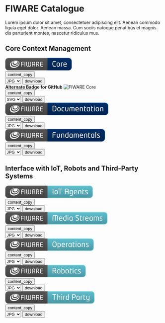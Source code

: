 # FIWARE Catalogue

Lorem ipsum dolor sit amet, consectetuer adipiscing elit. Aenean commodo ligula eget dolor. Aenean massa. Cum sociis natoque penatibus et magnis dis parturient montes, nascetur ridiculus mus.

## Core Context Management

<div class="badges-container">
    <div class="badge-container">
            <img class="badge" src="./img/badges/catalogue/01/core.svg" alt="FIWARE Core" onContextMenu="return false;">
        <div class="dwl-container">
                <button class="copy" data-clipboard-text="https://fiware-brand-guide.readthedocs.io/en/latest/img/badges/catalogue/01/core.svg"><span class="material-symbols-outlined">content_copy</span></button>
            <form class="badge-dwl" onsubmit="this.action = document.getElementById('filename').value">
                    <select id="filename">
                        <option value="#">JPG</option>
                        <option value="#">PNG</option>
                        <option value="#">SVG</option>
                        <option value="#">EPS</option>
                    </select>
                <input type="submit" value="download" class="material-symbols-outlined dwl" />
            </form>
        </div>
    </div>
    <div class="badge-container">
        <b>Alternate Badge for GitHub</b>
         <img class="badge-github" src="https://nexus.lab.fiware.org/repository/raw/public/badges/chapters/core.svg" alt="FIWARE Core" onContextMenu="return false;">
        <div class="dwl-container">
                <button class="copy" data-clipboard-text="https://nexus.lab.fiware.org/repository/raw/public/badges/chapters/core.svg"><span class="material-symbols-outlined">content_copy</span></button>
            <form class="badge-dwl" onsubmit="this.action = document.getElementById('filename').value">
                    <select id="filename">
                        <option value="#">SVG</option>
                    </select>
                <input type="submit" value="download" class="material-symbols-outlined dwl" />
            </form>
        </div>
    </div>
        <div class="badge-container">
            <img class="badge" src="./img/badges/catalogue/01/documentation.svg" alt="FIWARE Documentation" onContextMenu="return false;">
            <div class="dwl-container">
                <button class="copy" data-clipboard-text="https://fiware-brand-guide.readthedocs.io/en/latest/img/badges/catalogue/01/documentation.svg"><span class="material-symbols-outlined">content_copy</span></button>
                <form class="badge-dwl" onsubmit="this.action = document.getElementById('filename').value">
                    <select id="filename">
                        <option value="#">JPG</option>
                        <option value="#">PNG</option>
                        <option value="#">SVG</option>
                        <option value="#">EPS</option>
                    </select>
                        <input type="submit" value="download" class="material-symbols-outlined dwl" />
                </form>
            </div>
        </div>
        <div class="badge-container">
            <img class="badge" src="./img/badges/catalogue/01/fundamentals.svg" alt="FIWARE Documentation" onContextMenu="return false;">
            <div class="dwl-container">
                <button class="copy" data-clipboard-text="https://fiware-brand-guide.readthedocs.io/en/latest/img/badges/catalogue/01/fundamentals.svg"><span class="material-symbols-outlined">content_copy</span></button>
                <form class="badge-dwl" onsubmit="this.action = document.getElementById('filename').value">
                    <select id="filename">
                        <option value="#">JPG</option>
                        <option value="#">PNG</option>
                        <option value="#">SVG</option>
                        <option value="#">EPS</option>
                    </select>
                        <input type="submit" value="download" class="material-symbols-outlined dwl" />
                </form>
            </div>
        </div>
</div>

## Interface with IoT, Robots and Third-Party Systems

<div class="badges-container">
    <div class="badge-container">
        <img class="badge" src="./img/badges/catalogue/02/iot-agents.svg" alt="FIWARE Core" onContextMenu="return false;">
        <div class="dwl-container">
            <button class="copy" data-clipboard-text="https://fiware-brand-guide.readthedocs.io/en/latest/img/badges/catalogue/02/iot-agents.svg"><span class="material-symbols-outlined">content_copy</span></button>
            <form class="badge-dwl" onsubmit="this.action = document.getElementById('filename').value">
                <select id="filename">
                    <option value="#">JPG</option>
                    <option value="#">PNG</option>
                    <option value="#">SVG</option>
                    <option value="#">EPS</option>
                </select>
                <input type="submit" value="download" class="material-symbols-outlined dwl" />
            </form>
        </div>
    </div>
    <div class="badge-container">
        <img class="badge" src="./img/badges/catalogue/02/media-streams.svg" alt="FIWARE Documentation" onContextMenu="return false;">
        <div class="dwl-container">
            <button class="copy" data-clipboard-text="https://fiware-brand-guide.readthedocs.io/en/latest/img/badges/catalogue/02/media-streams.svg"><span class="material-symbols-outlined">content_copy</span></button>
            <form class="badge-dwl" onsubmit="this.action = document.getElementById('filename').value">
                <select id="filename">
                    <option value="#">JPG</option>
                    <option value="#">PNG</option>
                    <option value="#">SVG</option>
                    <option value="#">EPS</option>
                </select>
                <input type="submit" value="download" class="material-symbols-outlined dwl" />
            </form>
        </div>
    </div>
    <div class="badge-container">
        <img class="badge" src="./img/badges/catalogue/02/operations.svg" alt="FIWARE Documentation" onContextMenu="return false;">
        <div class="dwl-container">
            <button class="copy" data-clipboard-text="https://fiware-brand-guide.readthedocs.io/en/latest/img/badges/catalogue/02/operations.svg"><span class="material-symbols-outlined">content_copy</span></button>
            <form class="badge-dwl" onsubmit="this.action = document.getElementById('filename').value">
                <select id="filename">
                    <option value="#">JPG</option>
                    <option value="#">PNG</option>
                    <option value="#">SVG</option>
                    <option value="#">EPS</option>
                </select>
                <input type="submit" value="download" class="material-symbols-outlined dwl" />
            </form>
        </div>
    </div>
    <div class="badge-container">
        <img class="badge" src="./img/badges/catalogue/02/robotics.svg" alt="FIWARE Documentation" onContextMenu="return false;">
        <div class="dwl-container">
            <button class="copy" data-clipboard-text="https://fiware-brand-guide.readthedocs.io/en/latest/img/badges/catalogue/02/robotics.svg"><span class="material-symbols-outlined">content_copy</span></button>
            <form class="badge-dwl" onsubmit="this.action = document.getElementById('filename').value">
                <select id="filename">
                    <option value="#">JPG</option>
                    <option value="#">PNG</option>
                    <option value="#">SVG</option>
                    <option value="#">EPS</option>
                </select>
                <input type="submit" value="download" class="material-symbols-outlined dwl" />
            </form>
        </div>
    </div>
    <div class="badge-container">
        <img class="badge" src="./img/badges/catalogue/02/third-party.svg" alt="FIWARE Documentation" onContextMenu="return false;">
            <div class="dwl-container">
                <button class="copy" data-clipboard-text="https://fiware-brand-guide.readthedocs.io/en/latest/img/badges/catalogue/02/third-party.svg"><span class="material-symbols-outlined">content_copy</span></button>
                <form class="badge-dwl" onsubmit="this.action = document.getElementById('filename').value">
                    <select id="filename">
                        <option value="#">JPG</option>
                        <option value="#">PNG</option>
                        <option value="#">SVG</option>
                        <option value="#">EPS</option>
                    </select>
                    <input type="submit" value="download" class="material-symbols-outlined dwl" />
                </form>
            </div>
        </div>
    </div>
</div>